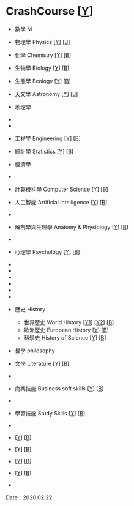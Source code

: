 # CrashCourse [[Y](https://www.youtube.com/user/crashcourse)]

* 數學 M
* 物理學 Physics [[Y](https://www.youtube.com/playlist?list=PL8dPuuaLjXtN0ge7yDk_UA0ldZJdhwkoV)] [[B]()]
* 化學 Chemistry [[Y](https://www.youtube.com/playlist?list=PL8dPuuaLjXtPHzzYuWy6fYEaX9mQQ8oGr)] [[B]()]
* 生物學 Biology [[Y](https://www.youtube.com/playlist?list=PL3EED4C1D684D3ADF)] [[B](bilibili.com/video/av8878228/)]
* 生態學 Ecology [[Y](https://www.youtube.com/playlist?list=PL8dPuuaLjXtNdTKZkV_GiIYXpV9w4WxbX)] [[B](bilibili.com/video/av71274082/)]
* 天文學 Astronomy [[Y](https://www.youtube.com/playlist?list=PL8dPuuaLjXtPAJr1ysd5yGIyiSFuh0mIL)] [[B](https://www.bilibili.com/video/av4685060)]
* 地理學
* 
* 
* 工程學 Engineering [[Y](https://www.youtube.com/playlist?list=PL8dPuuaLjXtO4A_tL6DLZRotxEb114cMR)] [[B]()]
* 統計學 Statistics [[Y](https://www.youtube.com/playlist?list=PL8dPuuaLjXtNM_Y-bUAhblSAdWRnmBUcr)] [[B]()]
* 經濟學 
* 

* 計算機科學 Computer Science [[Y](https://www.youtube.com/playlist?list=PL8dPuuaLjXtNlUrzyH5r6jN9ulIgZBpdo)] [[B](https://www.bilibili.com/video/av21376839)]
* 人工智能 Artificial Intelligence [[Y](https://www.youtube.com/playlist?list=PL8dPuuaLjXtO65LeD2p4_Sb5XQ51par_b)] [[B]()]
* 
* 解剖學與生理學 Anatomy & Physiology [[Y](https://www.youtube.com/playlist?list=PL8dPuuaLjXtOAKed_MxxWBNaPno5h3Zs8)] [[B]()]
* 
* 心理學 Psychology [[Y](https://www.youtube.com/playlist?list=PL8dPuuaLjXtOPRKzVLY0jJY-uHOH9KVU6)] [[B]()]
* 
* 
* 
* 
* 
* 

* 歷史 History
    * 世界歷史 World History [[Y1](https://www.youtube.com/playlist?list=PLBDA2E52FB1EF80C9)] [[Y2](https://www.youtube.com/playlist?list=PL8dPuuaLjXtNjasccl-WajpONGX3zoY4M)] [[B]()]
    * 歐洲歷史 European History [[Y](https://www.youtube.com/playlist?list=PL8dPuuaLjXtMsMTfmRomkVQG8AqrAmJFX)] [[B]()]
    * 科學史 History of Science [[Y](https://www.youtube.com/playlist?list=PL8dPuuaLjXtNppY8ZHMPDH5TKK2UpU8Ng)] [[B]()]
* 哲學 philosophy
* 文學 Literature [[Y](https://www.youtube.com/playlist?list=PL8dPuuaLjXtOeEc9ME62zTfqc0h6Pe8vb)] [[B]()]
* 
*  商業技能 Business soft skills [[Y]()] [[B](bilibili.com/video/av71062297/)]
*  
*  學習技能 Study Skills [[Y](https://www.youtube.com/playlist?list=PL8dPuuaLjXtNcAJRf3bE1IJU6nMfHj86W)] [[B]()]
* 
*  [[Y]()] [[B]()]
*  [[Y]()] [[B]()]
*  [[Y]()] [[B]()]
*  [[Y]()] [[B]()]
* 





Date：2020.02.22